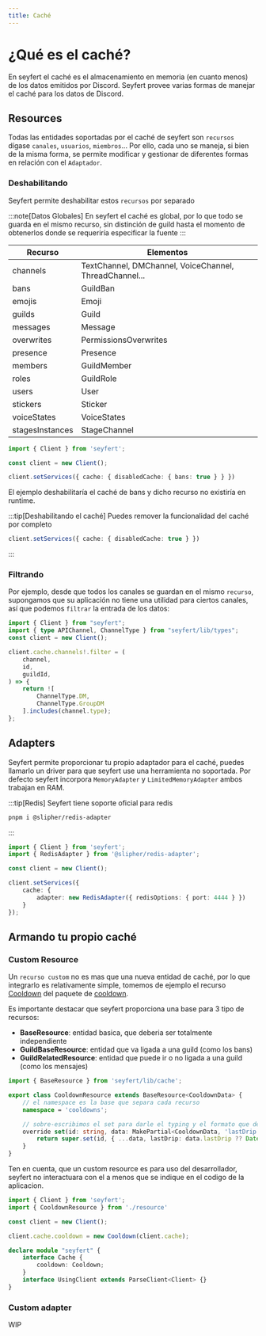 ```yaml
---
title: Caché
---
```

# ¿Qué es el caché?

En seyfert el caché es el almacenamiento en memoria (en cuanto menos) de los datos emitidos por Discord. Seyfert provee varias formas de manejar el caché para los datos de Discord.

## Resources

Todas las entidades soportadas por el caché de seyfert son `recursos` dígase `canales`, `usuarios`, `miembros`... Por ello, cada uno se maneja, si bien de la misma forma, se permite modificar y gestionar de diferentes formas en relación con el `Adaptador`.

### Deshabilitando

Seyfert permite deshabilitar estos `recursos` por separado

:::note[Datos Globales]
En seyfert el caché es global, por lo que todo se guarda en el mismo recurso, sin distinción de guild hasta el momento de obtenerlos donde se requeriría especificar la fuente
:::

| Recurso         | Elementos                                              |
|-----------------|--------------------------------------------------------|
| channels        | TextChannel, DMChannel, VoiceChannel, ThreadChannel... |
| bans            | GuildBan                                               |
| emojis          | Emoji                                                  |
| guilds          | Guild                                                  |
| messages        | Message                                                |
| overwrites      | PermissionsOverwrites                                  |
| presence        | Presence                                               |
| members         | GuildMember                                            |
| roles           | GuildRole                                              |
| users           | User                                                   |
| stickers        | Sticker                                                |
| voiceStates     | VoiceStates                                            |
| stagesInstances | StageChannel                                           |

```ts
import { Client } from 'seyfert';

const client = new Client();

client.setServices({ cache: { disabledCache: { bans: true } } })

```
El ejemplo deshabilitaría el caché de bans y dicho recurso no existiría en runtime.

:::tip[Deshabilitando el caché]
Puedes remover la funcionalidad del caché por completo
```ts
client.setServices({ cache: { disabledCache: true } })
```
:::
### Filtrando

Por ejemplo, desde que todos los canales se guardan en el mismo `recurso`, supongamos que su aplicación no tiene una utilidad para ciertos canales, así que podemos `filtrar` la entrada de los datos:

```ts title="index.ts" copy showLineNumbers
import { Client } from "seyfert";
import { type APIChannel, ChannelType } from "seyfert/lib/types";
const client = new Client();

client.cache.channels!.filter = (
    channel,
    id,
    guildId,
) => {
    return ![
        ChannelType.DM,
        ChannelType.GroupDM
    ].includes(channel.type);
};
```

## Adapters

Seyfert permite proporcionar tu propio adaptador para el caché, puedes llamarlo un driver para que seyfert use una herramienta no soportada. Por defecto seyfert incorpora `MemoryAdapter` y `LimitedMemoryAdapter` ambos trabajan en RAM.

:::tip[Redis]
Seyfert tiene soporte oficial para redis
```bash
pnpm i @slipher/redis-adapter
```
:::
```ts
import { Client } from 'seyfert';
import { RedisAdapter } from '@slipher/redis-adapter';

const client = new Client();

client.setServices({
    cache: {
        adapter: new RedisAdapter({ redisOptions: { port: 4444 } })
    }
});
```

## Armando tu propio caché

### Custom Resource

Un `recurso custom` no es mas que una nueva entidad de caché, por lo que integrarlo es relativamente simple, tomemos de ejemplo el recurso [Cooldown](https://github.com/tiramisulabs/extra/blob/main/packages/cooldown/src/resource.ts) del paquete de [cooldown](/recipes/cooldown).

Es importante destacar que seyfert proporciona una base para 3 tipo de recursos:

- **BaseResource**: entidad basica, que deberia ser totalmente independiente
- **GuildBaseResource**: entidad que va ligada a una guild (como los bans)
- **GuildRelatedResource**: entidad que puede ir o no ligada a una guild (como los mensajes)

```ts title="resource.ts"
import { BaseResource } from 'seyfert/lib/cache';

export class CooldownResource extends BaseResource<CooldownData> {
    // el namespace es la base que separa cada recurso
	namespace = 'cooldowns';

    // sobre-escribimos el set para darle el typing y el formato que deseamos
	override set(id: string, data: MakePartial<CooldownData, 'lastDrip'>) {
		return super.set(id, { ...data, lastDrip: data.lastDrip ?? Date.now() });
	}
}
```
Ten en cuenta, que un custom resource es para uso del desarrollador, seyfert no interactuara con el a menos que se indique en el codigo de la aplicacion.

```ts
import { Client } from 'seyfert';
import { CooldownResource } from './resource'

const client = new Client();

client.cache.cooldown = new Cooldown(client.cache);

declare module "seyfert" {
    interface Cache {
        cooldown: Cooldown;
    }
    interface UsingClient extends ParseClient<Client> {}
}
```
### Custom adapter

WIP
